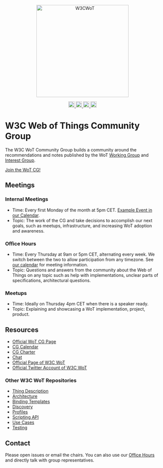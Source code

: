 <p align="center">

<a href="https://www.w3.org/WoT">
<img alt="W3CWoT" src="https://www.w3.org/WoT/IG/wiki/images/8/8f/WOT-hz.svg" width="300" />
</a>
</p>

<p align="center">
  <a href="https://twitter.com/W3C_WoT">
    <img src="https://img.shields.io/twitter/follow/W3C_WoT.svg?label=follow+W3C_WoT"  height="20" alt="X (before known as twitter) account" >
  </a>
  <a href="https://img.shields.io/stackexchange/stackoverflow/t/web-of-things?style=plastic">
    <img src="https://img.shields.io/stackexchange/stackoverflow/t/web-of-things?style=plastic"  height="20" alt="stackoverflow page" >
  </a>
  <a href="https://discord.gg/RJNYJsEgnb">
     <img src="https://img.shields.io/badge/Discord-7289DA?logo=discord&logoColor=white&label=wot"  height="20" alt="discord chat">
  </a>
  <a href="https://www.youtube.com/@WoTCG">
     <img src="https://img.shields.io/badge/YouTube-red?logo=youtube&logoColor=white" height="20" alt="youtube channel">
  </a>
</p>

# W3C Web of Things Community Group

The W3C WoT Community Group builds a community around the recommendations and notes published by the WoT 
[Working Group](https://www.w3.org/WoT/wg/) and [Interest Group](https://www.w3.org/WoT/ig/).

[Join the WoT CG!](https://www.w3.org/community/wot/join)

## Meetings

### Internal Meetings
- Time: Every first Monday of the month at 5pm CET. [Example Event in our Calendar](https://www.w3.org/events/meetings/0b0a4962-9dba-4213-903a-582509710914/20230904T170000/).
- Topic: The work of the CG and take decisions to accomplish our next goals, such as meetups, infrastructure, and increasing WoT adoption and awareness.

### Office Hours
- Time: Every Thursday at 9am or 5pm CET, alternating every week. We switch between the two to allow participation from any timezone. See [our calendar](https://www.w3.org/groups/cg/wot/calendar/) for meeting information.
- Topic: Questions and answers from the community about the Web of Things on any topic such as help with implementations, unclear parts of specifications, architectural questions.

### Meetups
- Time: Ideally on Thursday 4pm CET when there is a speaker ready.
- Topic: Explaining and showcasing a WoT implementation, project, product.

## Resources

- [Official WoT CG Page](https://www.w3.org/community/wot/)
- [CG Calendar](https://www.w3.org/groups/cg/wot/calendar)
- [CG Charter](https://www.w3.org/community/wot/charter/)
- [Chat](https://discord.gg/RJNYJsEgnb)
- [Official Page of W3C WoT](https://www.w3.org/WoT)
- [Official Twitter Account of W3C WoT](https://twitter.com/W3C_WoT)

### Other W3C WoT Repositories

- [Thing Description](https://github.com/w3c/wot-thing-description/)
- [Architecture](https://github.com/w3c/wot-architecture/)
- [Binding Templates](https://github.com/w3c/wot-binding-templates/)
- [Discovery](https://github.com/w3c/wot-discovery/)
- [Profiles](https://github.com/w3c/wot-profile)
- [Scripting API](https://github.com/w3c/wot-scripting-api)
- [Use Cases](https://github.com/w3c/wot-usecases)
- [Testing](https://github.com/w3c/wot-testing)

## Contact

Please open issues or email the chairs. You can also use our [Office Hours](https://github.com/w3c/wot-cg/discussions/16) and directly talk with group representatives. 

